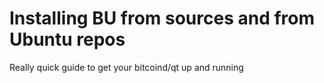 Installing BU from sources and from Ubuntu repos
======================================

Really quick guide to get your bitcoind/qt up and running



